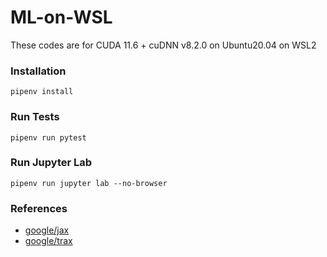 # ML-on-WSL

These codes are for CUDA 11.6 + cuDNN v8.2.0 on Ubuntu20.04 on WSL2

### Installation
```
pipenv install
```

### Run Tests
```
pipenv run pytest
```

### Run Jupyter Lab
```
pipenv run jupyter lab --no-browser
```

### References
- [google/jax](https://github.com/google/jax)
- [google/trax](https://github.com/google/trax)
